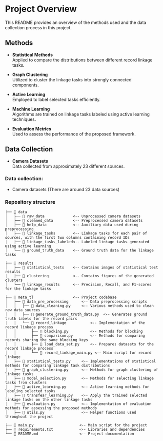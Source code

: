 # Project Overview

This README provides an overview of the methods used and the data collection process in this project.

## Methods

- **Statistical Methods**  
  Applied to compare the distributions between different record linkage tasks.

- **Graph Clustering**  
  Utilized to cluster the linkage tasks into strongly connected components.

- **Active Learning**  
  Employed to label selected tasks efficiently.

- **Machine Learning**  
  Algorithms are trained on linkage tasks labeled using active learning techniques.

- **Evaluation Metrics**  
  Used to assess the performance of the proposed framework.

## Data Collection

- **Camera Datasets**  
  Data collected from approximately 23 different sources.

   
   
### Data collection: 
*  Camera datasets (There are around 23 data sources)

### Repository structure

``` plain
├── 📁 data                   
│   ├── 📁 raw_data             <-- Unprocessed camera datasets
│   ├── 📁 cleaned_data         <-- Preprocessed camera datasets
│   ├── 📁 help_data            <-- Auxiliary data used during preprocessing
│   ├── 📁 linkage_tasks        <-- Linkage tasks for each pair of sources, with the first two columns containing record IDs
│   ├── 📁 linkage_tasks_labeled<-- Labeled linkage tasks generated using active learning
│   └── 📁 ground_truth_data    <-- Ground truth data for the linkage tasks

├── 📁 results                  
│   ├── 📁 statistical_tests    <-- Contains images of statistical test results
│   ├── 📁 clustering           <-- Contains figures of the generated clusters
│   └── 📁 linkage_results      <-- Precision, Recall, and F1-scores for the linkage tasks

├── 📁 meta_tl                  <-- Project codebase
│   ├── 📁 data_pre_processing      <-- Data preprocessing scripts
│   │   ├── 📃 data_cleaning.py     <-- Various methods used to clean raw data sources
│   │   ├── 📃 generate_ground_truth_data.py  <-- Generates ground truth labels for the record pairs
│   │   └── 📁 record_linkage           <-- Implementation of the record linkage process
│   │       ├── 📃 blocking.py          <-- Methods for blocking
│   │       ├── 📃 comparison.py        <-- Methods for comparing records sharing the same blocking keys
│   │       ├── 📃 load_data_set.py     <-- Prepares datasets for the record linkage process
│   │       └── 📃 record_linkage_main.py <-- Main script for record linkage
│   ├── 📃 statistical_tests.py     <-- Implementations of statistical methods for comparing linkage task distributions
│   ├── 📃 graph_clustering.py      <-- Methods for graph clustering of linkage tasks
│   ├── 📃 model_selection.py       <-- Methods for selecting linkage tasks from clusters
│   ├── 📃 active_learning.py       <-- Active learning methods for labeling selected tasks
│   ├── 📃 transfear_learning.py    <-- Apply the trained selected linkage tasks on the other linkage tasks
│   ├── 📃 evaluation.py            <-- Implementation of evaluation methods for assessing the proposed methods
│   ├── 📃 utils.py                 <-- Helper functions used throughout the project

├── 📃 main.py                     <-- Main script for the project
├── 📃 requirements.txt            <-- Libraries and dependencies
└── 📃 README.md                   <-- Project documentation

```








































